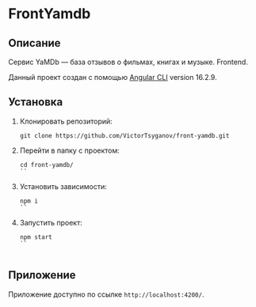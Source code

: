 # FrontYamdb

## Описание

Сервис YaMDb — база отзывов о фильмах, книгах и музыке. Frontend.

Данный проект создан с помощью [Angular CLI](https://github.com/angular/angular-cli) version 16.2.9.

## Установка

1. Клонировать репозиторий:

   ```
   git clone https://github.com/VictorTsyganov/front-yamdb.git
   ```

2. Перейти в папку с проектом:

   ```
   cd front-yamdb/
   ``

3. Установить зависимости:

   ```
   npm i
   ``

4. Запустить проект:

   ```
   npm start
   ``


## Приложение

Приложение доступно по ссылке `http://localhost:4200/`.
